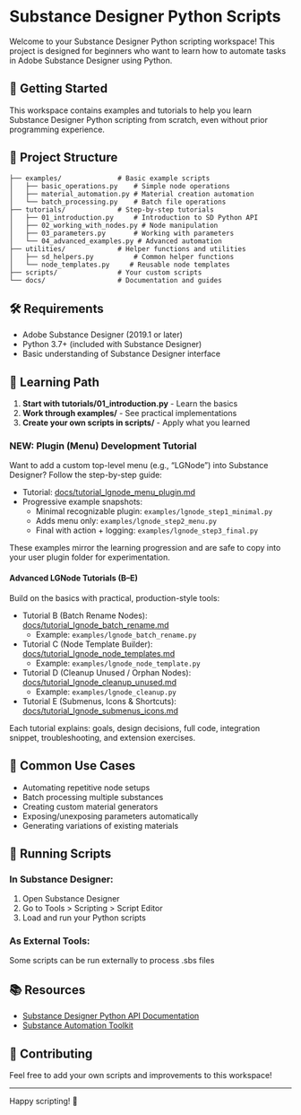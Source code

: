 # Substance Designer Python Scripts

Welcome to your Substance Designer Python scripting workspace! This project is designed for beginners who want to learn how to automate tasks in Adobe Substance Designer using Python.

## 🚀 Getting Started

This workspace contains examples and tutorials to help you learn Substance Designer Python scripting from scratch, even without prior programming experience.

## 📁 Project Structure

```
├── examples/              # Basic example scripts
│   ├── basic_operations.py    # Simple node operations
│   ├── material_automation.py # Material creation automation
│   └── batch_processing.py    # Batch file operations
├── tutorials/             # Step-by-step tutorials
│   ├── 01_introduction.py     # Introduction to SD Python API
│   ├── 02_working_with_nodes.py # Node manipulation
│   ├── 03_parameters.py       # Working with parameters
│   └── 04_advanced_examples.py # Advanced automation
├── utilities/             # Helper functions and utilities
│   ├── sd_helpers.py          # Common helper functions
│   └── node_templates.py     # Reusable node templates
├── scripts/               # Your custom scripts
└── docs/                  # Documentation and guides
```

## 🛠 Requirements

- Adobe Substance Designer (2019.1 or later)
- Python 3.7+ (included with Substance Designer)
- Basic understanding of Substance Designer interface

## 📖 Learning Path

1. **Start with tutorials/01_introduction.py** - Learn the basics
2. **Work through examples/** - See practical implementations
3. **Create your own scripts in scripts/** - Apply what you learned

### NEW: Plugin (Menu) Development Tutorial
Want to add a custom top-level menu (e.g., “LGNode”) into Substance Designer?
Follow the step-by-step guide:

- Tutorial: [docs/tutorial_lgnode_menu_plugin.md](docs/tutorial_lgnode_menu_plugin.md)
- Progressive example snapshots:
	- Minimal recognizable plugin: `examples/lgnode_step1_minimal.py`
	- Adds menu only: `examples/lgnode_step2_menu.py`
	- Final with action + logging: `examples/lgnode_step3_final.py`

These examples mirror the learning progression and are safe to copy into your user plugin folder for experimentation.

#### Advanced LGNode Tutorials (B–E)
Build on the basics with practical, production-style tools:

- Tutorial B (Batch Rename Nodes): [docs/tutorial_lgnode_batch_rename.md](docs/tutorial_lgnode_batch_rename.md)
  - Example: `examples/lgnode_batch_rename.py`
- Tutorial C (Node Template Builder): [docs/tutorial_lgnode_node_templates.md](docs/tutorial_lgnode_node_templates.md)
  - Example: `examples/lgnode_node_template.py`
- Tutorial D (Cleanup Unused / Orphan Nodes): [docs/tutorial_lgnode_cleanup_unused.md](docs/tutorial_lgnode_cleanup_unused.md)
  - Example: `examples/lgnode_cleanup.py`
- Tutorial E (Submenus, Icons & Shortcuts): [docs/tutorial_lgnode_submenus_icons.md](docs/tutorial_lgnode_submenus_icons.md)

Each tutorial explains: goals, design decisions, full code, integration snippet, troubleshooting, and extension exercises.

## 🎯 Common Use Cases

- Automating repetitive node setups
- Batch processing multiple substances
- Creating custom material generators
- Exposing/unexposing parameters automatically
- Generating variations of existing materials

## 🔧 Running Scripts

### In Substance Designer:
1. Open Substance Designer
2. Go to Tools > Scripting > Script Editor
3. Load and run your Python scripts

### As External Tools:
Some scripts can be run externally to process .sbs files

## 📚 Resources

- [Substance Designer Python API Documentation](https://substance3d.adobe.com/documentation/sddoc/python-api-184191934.html)
- [Substance Automation Toolkit](https://substance3d.adobe.com/documentation/sddoc/substance-automation-toolkit-187073291.html)

## 🤝 Contributing

Feel free to add your own scripts and improvements to this workspace!

---
Happy scripting! 🎨
